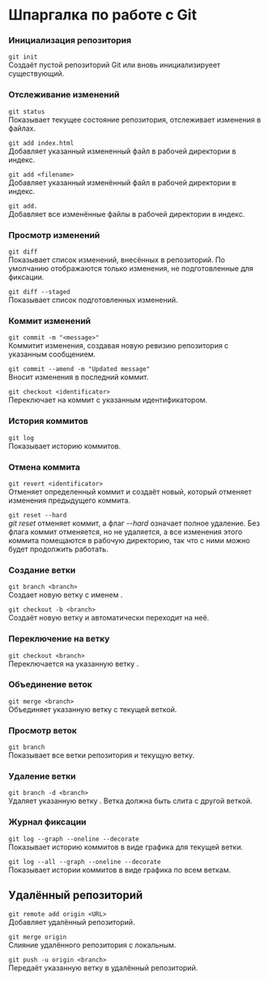 # Шпаргалка по работе с Git

### Инициализация репозитория
`git init`
<br> Создаёт пустой репозиторий Git или вновь инициализируеет существующий.

### Отслеживание изменений
`git status`
<br> Показывает текущее состояние репозитория, отслеживает изменения в файлах.

`git add index.html`
<br> Добавляет указанный измененный файл в рабочей директории в индекс.

`git add <filename>`
<br> Добавляет указанный изменённый файл в рабочей директории в индекс.

`git add.`
<br> Добавляет все изменённые файлы в рабочей директории в индекс.

### Просмотр изменений
`git diff` <br>
Показывает список изменений, внесённых в репозиторий. По умолчанию отображаются только изменения, не подготовленные для фиксации.

`git diff --staged` <br>
Показывает список подготовленных изменений.

### Коммит изменений
`git commit -m "<message>"`
<br> Коммитит изменения, создавая новую ревизию репозитория с указанным сообщением.

`git commit --amend -m "Updated message"`
<br> Вносит изменения в последний коммит.

`git checkout <identificator>`
<br> Переключает на коммит с указанным идентификатором.

### История коммитов
`git log`
<br> Показывает историю коммитов.

### Отмена коммита
`git revert <identificator>` <br>
Отменяет определенный коммит и создаёт новый, который отменяет изменения предыдущего коммита.

`git reset --hard` <br>
*git reset* отменяет коммит, а флаг *--hard* означает полное удаление. Без флага коммит отменяется, но не удаляется, а все изменения 
этого коммита помещаются в рабочую директорию, так что с ними можно будет продолжить работать.

### Создание ветки
`git branch <branch>`
<br> Создает новую ветку с именем <branch>.

`git checkout -b <branch>` <br>
Cоздаёт новую ветку и автоматически переходит на неё.

### Переключение на ветку
`git checkout <branch>` <br>
Переключается на указанную ветку <branch>.

### Объединение веток
`git merge <branch>` <br>
Объединяет указанную ветку <branch> с текущей веткой.

### Просмотр веток
`git branch` <br>
Показывает все ветки репозитория и текущую ветку.

### Удаление ветки
`git branch -d <branch>` <br>
Удаляет указанную ветку <branch>. Ветка должна быть слита с другой веткой.

### Журнал фиксации
`git log --graph --oneline --decorate` <br>
Показывает историю коммитов в виде графика для текущей ветки.

`git log --all --graph --oneline --decorate` <br>
Показывает истории коммитов в виде графика по всем веткам.

## Удалённый репозиторий

`git remote add origin <URL>` <br>
Добавляет удалённый репозиторий.

`git merge origin` <br>
Слияние удалённого репозитория с локальным.

`git push -u origin <branch>` <br>
Передаёт указанную ветку в удалённый репозиторий.